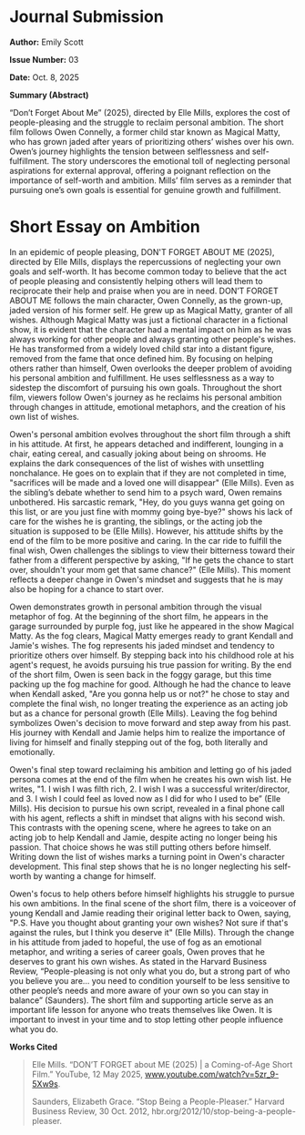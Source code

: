 <h1>Journal Submission </h1>

**Author:** Emily Scott

**Issue Number:** 03

**Date:** Oct. 8, 2025

**Summary (Abstract)**

“Don’t Forget About Me” (2025), directed by Elle Mills, explores the cost of people-pleasing and the struggle to reclaim personal ambition. The short film follows Owen Connelly, a former child star known as Magical Matty, who has grown jaded after years of prioritizing others’ wishes over his own. Owen’s journey highlights the tension between selflessness and self-fulfillment. The story underscores the emotional toll of neglecting personal aspirations for external approval, offering a poignant reflection on the importance of self-worth and ambition. Mills’ film serves as a reminder that pursuing one’s own goals is essential for genuine growth and fulfillment.

# Short Essay on Ambition
In an epidemic of people pleasing, DON'T FORGET ABOUT ME (2025), directed by Elle Mills, displays the repercussions of neglecting your own goals and self-worth. It has become common today to believe that the act of people pleasing and consistently helping others will lead them to reciprocate their help and praise when you are in need. DON’T FORGET ABOUT ME follows the main character, Owen Connelly, as the grown-up, jaded version of his former self. He grew up as Magical Matty, granter of all wishes. Although Magical Matty was just a fictional character in a fictional show, it is evident that the character had a mental impact on him as he was always working for other people and always granting other people's wishes. He has transformed from a widely loved child star into a distant figure, removed from the fame that once defined him. By focusing on helping others rather than himself, Owen overlooks the deeper problem of avoiding his personal ambition and fulfillment. He uses selflessness as a way to sidestep the discomfort of pursuing his own goals. Throughout the short film, viewers follow Owen's journey as he reclaims his personal ambition through changes in attitude, emotional metaphors, and the creation of his own list of wishes.

Owen's personal ambition evolves throughout the short film through a shift in his attitude. At first, he appears detached and indifferent, lounging in a chair, eating cereal, and casually joking about being on shrooms. He explains the dark consequences of the list of wishes with unsettling nonchalance. He goes on to explain that if they are not completed in time, "sacrifices will be made and a loved one will disappear" (Elle Mills). Even as the sibling’s debate whether to send him to a psych ward, Owen remains unbothered. His sarcastic remark, "Hey, do you guys wanna get going on this list, or are you just fine with mommy going bye-bye?" shows his lack of care for the wishes he is granting, the siblings, or the acting job the situation is supposed to be (Elle Mills). However, his attitude shifts by the end of the film to be more positive and caring. In the car ride to fulfill the final wish, Owen challenges the siblings to view their bitterness toward their father from a different perspective by asking, "If he gets the chance to start over, shouldn't your mom get that same chance?" (Elle Mills). This moment reflects a deeper change in Owen's mindset and suggests that he is may also be hoping for a chance to start over.

Owen demonstrates growth in personal ambition through the visual metaphor of fog. At the beginning of the short film, he appears in the garage surrounded by purple fog, just like he appeared in the show Magical Matty. As the fog clears, Magical Matty emerges ready to grant Kendall and Jamie's wishes. The fog represents his jaded mindset and tendency to prioritize others over himself. By stepping back into his childhood role at his agent's request, he avoids pursuing his true passion for writing. By the end of the short film, Owen is seen back in the foggy garage, but this time packing up the fog machine for good. Although he had the chance to leave when Kendall asked, "Are you gonna help us or not?" he chose to stay and complete the final wish, no longer treating the experience as an acting job but as a chance for personal growth (Elle Mills). Leaving the fog behind symbolizes Owen's decision to move forward and step away from his past. His journey with Kendall and Jamie helps him to realize the importance of living for himself and finally stepping out of the fog, both literally and emotionally.

Owen's final step toward reclaiming his ambition and letting go of his jaded persona comes at the end of the film when he creates his own wish list. He writes, "1. I wish I was filth rich, 2. I wish I was a successful writer/director, and 3. I wish I could feel as loved now as I did for who I used to be” (Elle Mills). His decision to pursue his own script, revealed in a final phone call with his agent, reflects a shift in mindset that aligns with his second wish. This contrasts with the opening scene, where he agrees to take on an acting job to help Kendall and Jamie, despite acting no longer being his passion. That choice shows he was still putting others before himself. Writing down the list of wishes marks a turning point in Owen's character development. This final step shows that he is no longer neglecting his self-worth by wanting a change for himself.

Owen's focus to help others before himself highlights his struggle to pursue his own ambitions. In the final scene of the short film, there is a voiceover of young Kendall and Jamie reading their original letter back to Owen, saying, "P.S. Have you thought about granting your own wishes? Not sure if that's against the rules, but I think you deserve it" (Elle Mills). Through the change in his attitude from jaded to hopeful, the use of fog as an emotional metaphor, and writing a series of career goals, Owen proves that he deserves to grant his own wishes. As stated in the Harvard Business Review, “People-pleasing is not only what you do, but a strong part of who you believe you are… you need to condition yourself to be less sensitive to other people’s needs and more aware of your own so you can stay in balance” (Saunders). The short film and supporting article serve as an important life lesson for anyone who treats themselves like Owen. It is important to invest in your time and to stop letting other people influence what you do.


**Works Cited**
> Elle Mills. “DON’T FORGET about ME (2025) | a Coming-of-Age Short Film.” YouTube, 12 May 2025, www.youtube.com/watch?v=5zr_9-5Xw9s.
> 
> Saunders, Elizabeth Grace. “Stop Being a People-Pleaser.” Harvard Business Review, 30 Oct. 2012, hbr.org/2012/10/stop-being-a-people-pleaser.
